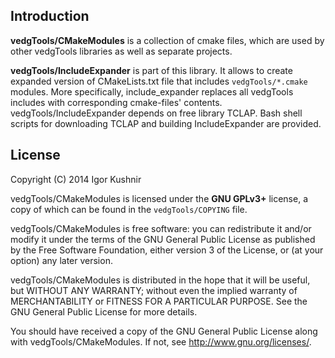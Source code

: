 ## Introduction

<b>vedgTools/CMakeModules</b> is a collection of cmake files, which are used by
other vedgTools libraries as well as separate projects.

<b>vedgTools/IncludeExpander</b> is part of this library.
It allows to create expanded version of CMakeLists.txt file that includes
`vedgTools/*.cmake` modules. More specifically, include_expander replaces all
vedgTools includes with corresponding cmake-files' contents.
vedgTools/IncludeExpander depends on free library TCLAP.
Bash shell scripts for downloading TCLAP and building IncludeExpander
are provided.

## License

Copyright (C) 2014 Igor Kushnir <igorkuo AT Google mail>

vedgTools/CMakeModules is licensed under the <b>GNU GPLv3+</b> license,
a copy of which can be found in the `vedgTools/COPYING` file.

vedgTools/CMakeModules is free software: you can redistribute it and/or
modify it under the terms of the GNU General Public License as published by
the Free Software Foundation, either version 3 of the License, or
(at your option) any later version.

vedgTools/CMakeModules is distributed in the hope that it will be useful,
but WITHOUT ANY WARRANTY; without even the implied warranty of
MERCHANTABILITY or FITNESS FOR A PARTICULAR PURPOSE.  See the
GNU General Public License for more details.

You should have received a copy of the GNU General Public License along with
vedgTools/CMakeModules.  If not, see <http://www.gnu.org/licenses/>.
